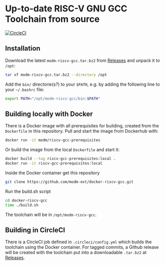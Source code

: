 # Up-to-date RISC-V GNU GCC Toolchain from source

[![CircleCI](https://circleci.com/gh/modm-ext/riscv-gcc.svg?style=svg)](https://circleci.com/gh/modm-ext/riscv-gcc)

## Installation

Download the latest `modm-riscv-gcc.tar.bz2` from [Releases](https://github.com/modm-ext/docker-riscv-gcc/releases)
and unpack it to `/opt`:

```sh
tar xf modm-riscv-gcc.tar.bz2 --directory /opt
```

Add the `bin/` directorie(s?) to your `$PATH`,
e.g. by adding the following line to your `~/.bashrc` file:

```sh
export PATH="/opt/modm-riscv-gcc/bin:$PATH"
```

## Building locally with Docker

There is a Docker image with all prerequisites for building, created from the `Dockerfile` in this repository.
Pull and start the image from Dockerhub with:

```sh
docker run -it modm/riscv-gcc-prerequisites
```

Or build the image from the local `Dockerfile` and start it:

```sh
docker build --tag riscv-gcc-prerequisites:local .
docker run -it riscv-gcc-prerequisites:local
```

Inside the Docker container get this repository

```sh
git clone https://github.com/modm-ext/docker-riscv-gcc.git
```

Run the build.sh script

```sh
cd docker-riscv-gcc
time ./build.sh
```

The toolchain will be in `/opt/modm-riscv-gcc`.

## Building in CircleCI

There is a CircleCI job defined in `.circleci/config.yml` which builds the
toolchain using the Docker container. For tagged commits, a Github release
will be created with the toolchain put into a downloadable `.tar.bz2` at
[Releases](https://github.com/modm-ext/docker-riscv-gcc/releases).
